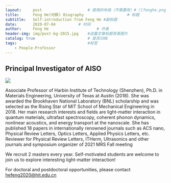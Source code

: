 ```yaml
---
layout:     post   				    # 使用的布局（不需要改）# ![fenghe.png](https://gitee.com/plusero/plusero/raw/master/img/picsInURL/fenghe.jpg)15行
title:      Feng He(何枫) Biography	 				# 标题 
subtitle:   Self-introduction from Feng He #副标题
date:       2020-07-04			# 时间
author:     Feng He						# 作者
header-img: img/post-bg-2015.jpg 	#这篇文章标题背景图片
catalog: true 						# 是否归档
tags:								#标签
    - People-Professor
---
```


## Principal Investigator of AISO

<p><img src="/img/fenghe.png"></p>

Associate  Professor of Harbin Institute of Technology (Shenzhen), Ph.D. in Materials Engineering,
            University of Texas at Austin (2018). She was awarded the Brookhaven National Laboratory (BNL) scholarship
            and
            was selected as the Rising Star of MIT School of Mechanical Engineering in 2018. Her main research interests
            and fields are light-matter interaction in quantum materials, ultrafast spectroscopy, coherent phonon
            dynamics, nonlinear acoustics, and energy transport at the nanoscale. She has published 18 papers in
            internationally renowned journals such as ACS nano, Physical Review Letters, Optics Letters, Applied Physics
            Letters, etc. Reviewer for Physical Review Letters, ITHerm, Ultrasonics and other journals and symposium
            organizer of 2021 MRS Fall meeting

We recruit 2 masters every year. Self-motivated students are welcome to join us to explore interesting light-matter interaction!

For doctoral and postdoctoral opportunities, please contact hefeng2020@hit.edu.cn
